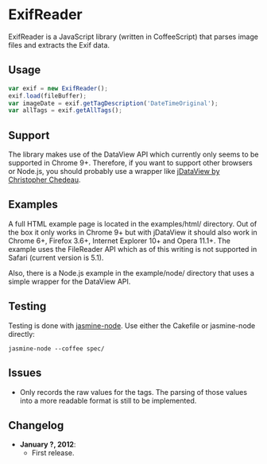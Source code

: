 ExifReader
==========

ExifReader is a JavaScript library (written in CoffeeScript) that parses image files and extracts the Exif data.

Usage
-----

```javascript
var exif = new ExifReader();
exif.load(fileBuffer);
var imageDate = exif.getTagDescription('DateTimeOriginal');
var allTags = exif.getAllTags();
```

Support
-------

The library makes use of the DataView API which currently only seems to be supported in Chrome 9+. Therefore, if you want to support other browsers or Node.js, you should probably use a wrapper like [jDataView by Christopher Chedeau](https://github.com/vjeux/jDataView/).

Examples
--------

A full HTML example page is located in the examples/html/ directory. Out of the box it only works in Chrome 9+ but with jDataView it should also work in Chrome 6+, Firefox 3.6+, Internet Explorer 10+ and Opera 11.1+. The example uses the FileReader API which as of this writing is not supported in Safari (current version is 5.1).

Also, there is a Node.js example in the example/node/ directory that uses a simple wrapper for the DataView API.

Testing
-------

Testing is done with [jasmine-node](https://github.com/mhevery/jasmine-node/). Use either the Cakefile or jasmine-node directly:

    jasmine-node --coffee spec/

Issues
------

- Only records the raw values for the tags. The parsing of those values into a more readable format is still to be implemented.

Changelog
---------

* **January ?, 2012**:
  * First release.
